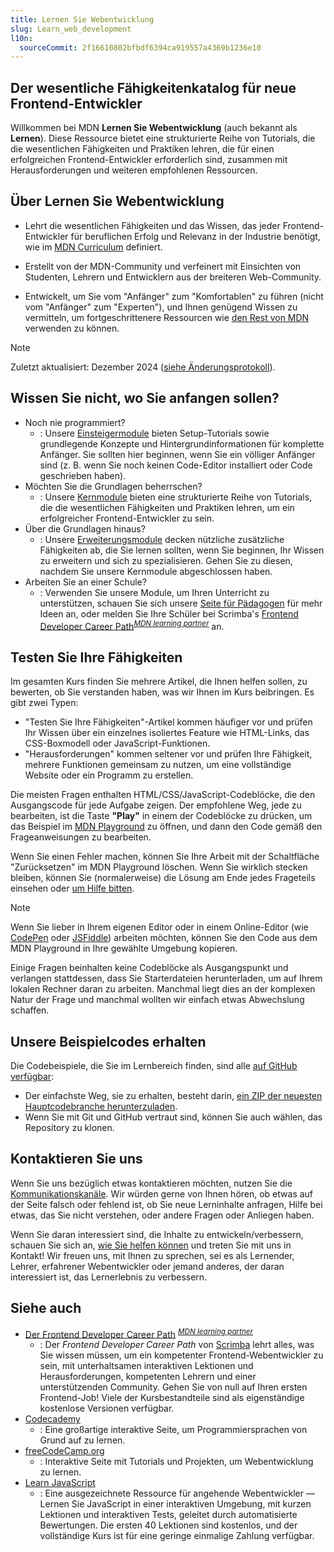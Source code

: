 ```yaml
---
title: Lernen Sie Webentwicklung
slug: Learn_web_development
l10n:
  sourceCommit: 2f16610802bfbdf6394ca919557a4369b1236e10
---
```


## Der wesentliche Fähigkeitenkatalog für neue Frontend-Entwickler

Willkommen bei MDN **Lernen Sie Webentwicklung** (auch bekannt als **Lernen**). Diese Ressource bietet eine strukturierte Reihe von Tutorials, die die wesentlichen Fähigkeiten und Praktiken lehren, die für einen erfolgreichen Frontend-Entwickler erforderlich sind, zusammen mit Herausforderungen und weiteren empfohlenen Ressourcen.

## Über Lernen Sie Webentwicklung

- Lehrt die wesentlichen Fähigkeiten und das Wissen, das jeder Frontend-Entwickler für beruflichen Erfolg und Relevanz in der Industrie benötigt, wie im [MDN Curriculum](/en-US/curriculum/) definiert.

- Erstellt von der MDN-Community und verfeinert mit Einsichten von Studenten, Lehrern und Entwicklern aus der breiteren Web-Community.

- Entwickelt, um Sie vom "Anfänger" zum "Komfortablen" zu führen (nicht vom "Anfänger" zum "Experten"), und Ihnen genügend Wissen zu vermitteln, um fortgeschrittenere Ressourcen wie [den Rest von MDN](/en-US/) verwenden zu können.

> [!NOTE]
> Zuletzt aktualisiert: Dezember 2024 ([siehe Änderungsprotokoll](/de/docs/Learn_web_development/Changelog)).

## Wissen Sie nicht, wo Sie anfangen sollen?

- Noch nie programmiert?
  - : Unsere [Einsteigermodule](/de/docs/Learn_web_development/Getting_started) bieten Setup-Tutorials sowie grundlegende Konzepte und Hintergrundinformationen für komplette Anfänger. Sie sollten hier beginnen, wenn Sie ein völliger Anfänger sind (z. B. wenn Sie noch keinen Code-Editor installiert oder Code geschrieben haben).
- Möchten Sie die Grundlagen beherrschen?
  - : Unsere [Kernmodule](/de/docs/Learn_web_development/Core) bieten eine strukturierte Reihe von Tutorials, die die wesentlichen Fähigkeiten und Praktiken lehren, um ein erfolgreicher Frontend-Entwickler zu sein.
- Über die Grundlagen hinaus?
  - : Unsere [Erweiterungsmodule](/de/docs/Learn_web_development/Extensions) decken nützliche zusätzliche Fähigkeiten ab, die Sie lernen sollten, wenn Sie beginnen, Ihr Wissen zu erweitern und sich zu spezialisieren. Gehen Sie zu diesen, nachdem Sie unsere Kernmodule abgeschlossen haben.
- Arbeiten Sie an einer Schule?
  - : Verwenden Sie unsere Module, um Ihren Unterricht zu unterstützen, schauen Sie sich unsere [Seite für Pädagogen](/de/docs/Learn_web_development/Educators) für mehr Ideen an, oder melden Sie Ihre Schüler bei Scrimba's [Frontend Developer Career Path](https://scrimba.com/the-frontend-developer-career-path-c0j?via=mdn)<sup>[_MDN learning partner_](/de/docs/MDN/Writing_guidelines/Learning_content#partner_links_and_embeds)</sup> an.

## Testen Sie Ihre Fähigkeiten

Im gesamten Kurs finden Sie mehrere Artikel, die Ihnen helfen sollen, zu bewerten, ob Sie verstanden haben, was wir Ihnen im Kurs beibringen. Es gibt zwei Typen:

- "Testen Sie Ihre Fähigkeiten"-Artikel kommen häufiger vor und prüfen Ihr Wissen über ein einzelnes isoliertes Feature wie HTML-Links, das CSS-Boxmodell oder JavaScript-Funktionen.
- "Herausforderungen" kommen seltener vor und prüfen Ihre Fähigkeit, mehrere Funktionen gemeinsam zu nutzen, um eine vollständige Website oder ein Programm zu erstellen.

Die meisten Fragen enthalten HTML/CSS/JavaScript-Codeblöcke, die den Ausgangscode für jede Aufgabe zeigen. Der empfohlene Weg, jede zu bearbeiten, ist die Taste **"Play"** in einem der Codeblöcke zu drücken, um das Beispiel im [MDN Playground](/en-US/play/) zu öffnen, und dann den Code gemäß den Frageanweisungen zu bearbeiten.

Wenn Sie einen Fehler machen, können Sie Ihre Arbeit mit der Schaltfläche "Zurücksetzen" im MDN Playground löschen. Wenn Sie wirklich stecken bleiben, können Sie (normalerweise) die Lösung am Ende jedes Frageteils einsehen oder [um Hilfe bitten](#kontaktieren_sie_uns).

> [!NOTE]
> Wenn Sie lieber in Ihrem eigenen Editor oder in einem Online-Editor (wie [CodePen](https://codepen.io/) oder [JSFiddle](https://jsfiddle.net/)) arbeiten möchten, können Sie den Code aus dem MDN Playground in Ihre gewählte Umgebung kopieren.

Einige Fragen beinhalten keine Codeblöcke als Ausgangspunkt und verlangen stattdessen, dass Sie Starterdateien herunterladen, um auf Ihrem lokalen Rechner daran zu arbeiten. Manchmal liegt dies an der komplexen Natur der Frage und manchmal wollten wir einfach etwas Abwechslung schaffen.

## Unsere Beispielcodes erhalten

Die Codebeispiele, die Sie im Lernbereich finden, sind alle [auf GitHub verfügbar](https://github.com/mdn/learning-area/):

- Der einfachste Weg, sie zu erhalten, besteht darin, [ein ZIP der neuesten Hauptcodebranche herunterzuladen](https://codeload.github.com/mdn/learning-area/zip/main).
- Wenn Sie mit Git und GitHub vertraut sind, können Sie auch wählen, das Repository zu klonen.

## Kontaktieren Sie uns

Wenn Sie uns bezüglich etwas kontaktieren möchten, nutzen Sie die [Kommunikationskanäle](/de/docs/MDN/Community/Communication_channels). Wir würden gerne von Ihnen hören, ob etwas auf der Seite falsch oder fehlend ist, ob Sie neue Lerninhalte anfragen, Hilfe bei etwas, das Sie nicht verstehen, oder andere Fragen oder Anliegen haben.

Wenn Sie daran interessiert sind, die Inhalte zu entwickeln/verbessern, schauen Sie sich an, [wie Sie helfen können](/de/docs/MDN/Community) und treten Sie mit uns in Kontakt! Wir freuen uns, mit Ihnen zu sprechen, sei es als Lernender, Lehrer, erfahrener Webentwickler oder jemand anderes, der daran interessiert ist, das Lernerlebnis zu verbessern.

## Siehe auch

- [Der Frontend Developer Career Path](https://scrimba.com/the-frontend-developer-career-path-c0j?via=mdn) <sup>[_MDN learning partner_](/de/docs/MDN/Writing_guidelines/Learning_content#partner_links_and_embeds)</sup>
  - : Der _Frontend Developer Career Path_ von [Scrimba](https://scrimba.com?via=mdn) lehrt alles, was Sie wissen müssen, um ein kompetenter Frontend-Webentwickler zu sein, mit unterhaltsamen interaktiven Lektionen und Herausforderungen, kompetenten Lehrern und einer unterstützenden Community. Gehen Sie von null auf Ihren ersten Frontend-Job! Viele der Kursbestandteile sind als eigenständige kostenlose Versionen verfügbar.
- [Codecademy](https://www.codecademy.com/)
  - : Eine großartige interaktive Seite, um Programmiersprachen von Grund auf zu lernen.
- [freeCodeCamp.org](https://www.freecodecamp.org/)
  - : Interaktive Seite mit Tutorials und Projekten, um Webentwicklung zu lernen.
- [Learn JavaScript](https://learnjavascript.online/)
  - : Eine ausgezeichnete Ressource für angehende Webentwickler — Lernen Sie JavaScript in einer interaktiven Umgebung, mit kurzen Lektionen und interaktiven Tests, geleitet durch automatisierte Bewertungen. Die ersten 40 Lektionen sind kostenlos, und der vollständige Kurs ist für eine geringe einmalige Zahlung verfügbar.
